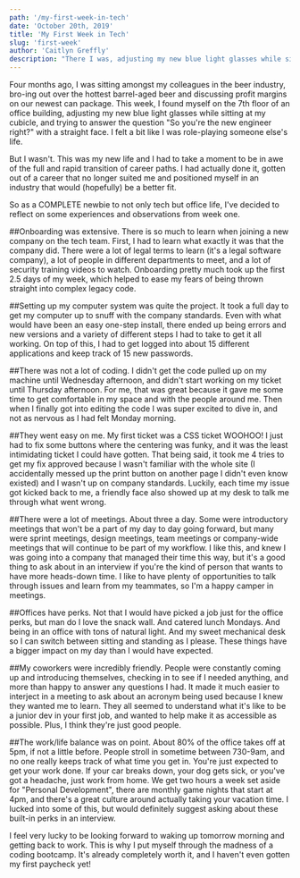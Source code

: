 ```yaml
---
path: '/my-first-week-in-tech'
date: 'October 20th, 2019'
title: 'My First Week in Tech'
slug: 'first-week'
author: 'Caitlyn Greffly'
description: "There I was, adjusting my new blue light glasses while sitting at my cubicle, and trying to answer the question 'So you're the new engineer right?' with a straight face. I felt a bit like I was role-playing someone else's life, but I wasn't."
---
```


Four months ago, I was sitting amongst my colleagues in the beer industry, bro-ing out over the hottest barrel-aged beer and discussing profit margins on our newest can package. This week, I found myself on the 7th floor of an office building, adjusting my new blue light glasses while sitting at my cubicle, and trying to answer the question "So you're the new engineer right?" with a straight face. I felt a bit like I was role-playing someone else's life.

But I wasn't. This was my new life and I had to take a moment to be in awe of the full and rapid transition of career paths. I had actually done it, gotten out of a career that no longer suited me and positioned myself in an industry that would (hopefully) be a better fit.

So as a COMPLETE newbie to not only tech but office life, I've decided to reflect on some experiences and observations from week one.

##Onboarding was extensive.
There is so much to learn when joining a new company on the tech team. First, I had to learn what exactly it was that the company did. There were a lot of legal terms to learn (it's a legal software company), a lot of people in different departments to meet, and a lot of security training videos to watch. Onboarding pretty much took up the first 2.5 days of my week, which helped to ease my fears of being thrown straight into complex legacy code.

##Setting up my computer system was quite the project.
It took a full day to get my computer up to snuff with the company standards. Even with what would have been an easy one-step install, there ended up being errors and new versions and a variety of different steps I had to take to get it all working. On top of this, I had to get logged into about 15 different applications and keep track of 15 new passwords.

##There was not a lot of coding.
I didn't get the code pulled up on my machine until Wednesday afternoon, and didn't start working on my ticket until Thursday afternoon. For me, that was great because it gave me some time to get comfortable in my space and with the people around me. Then when I finally got into editing the code I was super excited to dive in, and not as nervous as I had felt Monday morning.

##They went easy on me.
My first ticket was a CSS ticket WOOHOO! I just had to fix some buttons where the centering was funky, and it was the least intimidating ticket I could have gotten. That being said, it took me 4 tries to get my fix approved because I wasn't familiar with the whole site (I accidentally messed up the print button on another page I didn't even know existed) and I wasn't up on company standards. Luckily, each time my issue got kicked back to me, a friendly face also showed up at my desk to talk me through what went wrong.

##There were a lot of meetings.
About three a day. Some were introductory meetings that won't be a part of my day to day going forward, but many were sprint meetings, design meetings, team meetings or company-wide meetings that will continue to be part of my workflow. I like this, and knew I was going into a company that managed their time this way, but it's a good thing to ask about in an interview if you're the kind of person that wants to have more heads-down time. I like to have plenty of opportunities to talk through issues and learn from my teammates, so I'm a happy camper in meetings.

##Offices have perks.
Not that I would have picked a job just for the office perks, but man do I love the snack wall. And catered lunch Mondays. And being in an office with tons of natural light. And my sweet mechanical desk so I can switch between sitting and standing as I please. These things have a bigger impact on my day than I would have expected.

##My coworkers were incredibly friendly.
People were constantly coming up and introducing themselves, checking in to see if I needed anything, and more than happy to answer any questions I had. It made it much easier to interject in a meeting to ask about an acronym being used because I knew they wanted me to learn. They all seemed to understand what it's like to be a junior dev in your first job, and wanted to help make it as accessible as possible. Plus, I think they're just good people.

##The work/life balance was on point.
About 80% of the office takes off at 5pm, if not a little before. People stroll in sometime between 730-9am, and no one really keeps track of what time you get in. You're just expected to get your work done. If your car breaks down, your dog gets sick, or you've got a headache, just work from home. We get two hours a week set aside for "Personal Development", there are monthly game nights that start at 4pm, and there's a great culture around actually taking your vacation time. I lucked into some of this, but would definitely suggest asking about these built-in perks in an interview.

I feel very lucky to be looking forward to waking up tomorrow morning and getting back to work. This is why I put myself through the madness of a coding bootcamp. It's already completely worth it, and I haven't even gotten my first paycheck yet!
